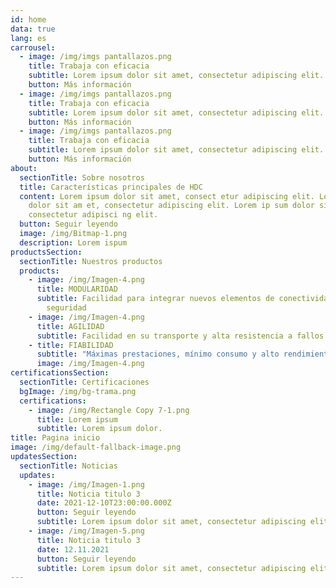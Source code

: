 ```yaml
---
id: home
data: true
lang: es
carrousel:
  - image: /img/imgs pantallazos.png
    title: Trabaja con eficacia
    subtitle: Lorem ipsum dolor sit amet, consectetur adipiscing elit.
    button: Más información
  - image: /img/imgs pantallazos.png
    title: Trabaja con eficacia
    subtitle: Lorem ipsum dolor sit amet, consectetur adipiscing elit.
    button: Más información
  - image: /img/imgs pantallazos.png
    title: Trabaja con eficacia
    subtitle: Lorem ipsum dolor sit amet, consectetur adipiscing elit.
    button: Más información
about:
  sectionTitle: Sobre nosotros
  title: Características principales de HDC
  content: Lorem ipsum dolor sit amet, consect etur adipiscing elit. Lorem ipsum
    dolor sit am et, consectetur adipiscing elit. Lorem ip sum dolor sit a met,
    consectetur adipisci ng elit.
  button: Seguir leyendo
  image: /img/Bitmap-1.png
  description: Lorem ispum
productsSection:
  sectionTitle: Nuestros productos
  products:
    - image: /img/Imagen-4.png
      title: MODULARIDAD
      subtitle: Facilidad para integrar nuevos elementos de conectividad, suministro y
        seguridad
    - image: /img/Imagen-4.png
      title: AGILIDAD
      subtitle: Facilidad en su transporte y alta resistencia a fallos
    - title: FIABILIDAD
      subtitle: "Máximas prestaciones, mínimo consumo y alto rendimiento "
      image: /img/Imagen-4.png
certificationsSection:
  sectionTitle: Certificaciones
  bgImage: /img/bg-trama.png
  certifications:
    - image: /img/Rectangle Copy 7-1.png
      title: Lorem ipsum
      subtitle: Lorem ipsum dolor.
title: Pagina inicio
image: /img/default-fallback-image.png
updatesSection:
  sectionTitle: Noticias
  updates:
    - image: /img/Imagen-1.png
      title: Noticia titulo 3
      date: 2021-12-10T23:00:00.000Z
      button: Seguir leyendo
      subtitle: Lorem ipsum dolor sit amet, consectetur adipiscing elit
    - image: /img/Imagen-5.png
      title: Noticia titulo 3
      date: 12.11.2021
      button: Seguir leyendo
      subtitle: Lorem ipsum dolor sit amet, consectetur adipiscing elit
---
```

